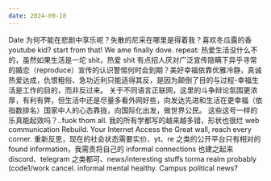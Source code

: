 ```yaml
---
date: 2024-09-18
---
```


Date 为何不能在悲剧中享乐呢？失散的尼采在哪里是得着我？喜欢冬瓜露的香 youtube kid? start from that! We ame finally dove. repeat: 热爱生活没什么不的，虽然如果生活是一坨 shit，热爱 shit 有点招人厌对广泛宣传隐瞒下异乎寻常的婚恋（reproduce）宣传的认识警惕何时会到期？美好幸福依靠优雅冷静，真诚热爱达成，仇恨粗俗、急功近利只能适得其反，是因为颠倒了目的与过程-幸福生活是工作的目的，而非反过来。 关于不同语言正联网，这里的斗争辩论氛围更浓厚，有利有弊，但生活中还是尽量多看外网好些，向发达先进和生活在更幸福（依指数排名）国家中人的心态靠拢，向国际化出发，做世界公民。 这些这号一样的乐真能起效吗？..fuok thom all. 我的所有学都写的越来越多错，形状也很烂 web communication Rebuild. Your Internet Access the Great wall, reach every corner. 重新反思，现在的社会状态需要实价、yt、re 之类的公开平台只有相对的 found information，我需责将自己的 informal connections 也建之起来 discord、telegram 之类都可、news/interesting stuffs torma realm probably (code1/work cancel. informal mental healthy. Campus political news?
